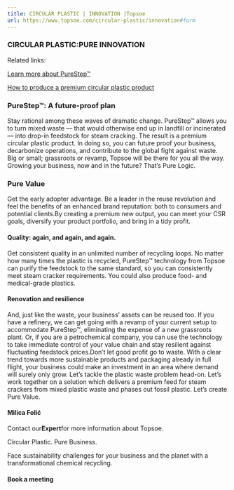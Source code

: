 ```yaml
---
title: CIRCULAR PLASTIC | INNOVATION |Topsoe
url: https://www.topsoe.com/circular-plastic/innovation#form
---
```


### CIRCULAR PLASTIC:PURE INNOVATION

Related links:

[Learn more about PureStep™](/circular-plastic)

[How to produce a premium circular plastic product](/our-resources/knowledge/our-products/process-licensing/circular-plastic-pure-logic?hsLang=en)

### PureStep™: A future-proof plan

Stay rational among these waves of dramatic change. PureStep™ allows you to turn mixed waste — that would otherwise end up in landfill or incinerated — into drop-in feedstock for steam cracking. The result is a premium circular plastic product. In doing so, you can future proof your business, decarbonize operations, and contribute to the global fight against waste. Big or small; grassroots or revamp, Topsoe will be there for you all the way. Growing your business, now and in the future? That’s Pure Logic.

### Pure Value

Get the early adopter advantage. Be a leader in the reuse revolution and feel the benefits of an enhanced brand reputation: both to consumers and potential clients.By creating a premium new output, you can meet your CSR goals, diversify your product portfolio, and bring in a tidy profit.

#### Quality: again, and again, and again.

Get consistent quality in an unlimited number of recycling loops. No matter how many times the plastic is recycled, PureStep™ technology from Topsoe can purify the feedstock to the same standard, so you can consistently meet steam cracker requirements. You could also produce food- and medical-grade plastics.

#### Renovation and resilience

And, just like the waste, your business’ assets can be reused too. If you have a refinery, we can get going with a revamp of your current setup to accommodate PureStep™, eliminating the expense of a new grassroots plant. Or, if you are a petrochemical company, you can use the technology to take immediate control of your value chain and stay resilient against fluctuating feedstock prices.Don’t let good profit go to waste. With a clear trend towards more sustainable products and packaging already in full flight, your business could make an investment in an area where demand will surely only grow. Let’s tackle the plastic waste problem head-on. Let’s work together on a solution which delivers a premium feed for steam crackers from mixed plastic waste and phases out fossil plastic. Let’s create Pure Value.

#### Milica Folić

Contact our**Expert**for more information about Topsoe.

Circular Plastic. Pure Business.

Face sustainability challenges for  your business and the planet with  a transformational chemical recycling.

#### Book a meeting